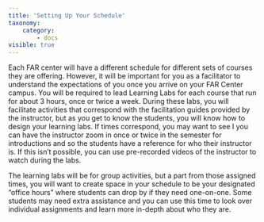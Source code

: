 ```yaml
---
title: 'Setting Up Your Schedule'
taxonomy:
    category:
        - docs
visible: true
---
```


Each FAR center will have a different schedule for different sets of courses they are offering. However, it will be important for you as a facilitator to understand the expectations of you once you arrive on your FAR Center campus. You will be required to lead Learning Labs for each course that run for about 3 hours, once or twice a week. During these labs, you will facilitate activities that correspond with the facilitation guides provided by the instructor, but as you get to know the students, you will know how to design your learning labs. If times correspond, you may want to see I you can have the instructor zoom in once or twice in the semester for introductions and so the students have a reference for who their instructor is. If this isn’t possible, you can use pre-recorded videos of the instructor to watch during the labs.

The learning labs will be for group activities, but a part from those assigned times, you will want to create space in your schedule to be your designated “office hours” where students can drop by if they need one-on-one. Some students may need extra assistance and you can use this time to look over individual assignments and learn more in-depth about who they are. 
